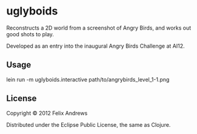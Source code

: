 # uglyboids

Reconstructs a 2D world from a screenshot of Angry Birds, and works
out good shots to play.

Developed as an entry into the inaugural Angry Birds Challenge at
AI12.

## Usage

lein run -m uglyboids.interactive path/to/angrybirds_level_1-1.png

## License

Copyright © 2012 Felix Andrews

Distributed under the Eclipse Public License, the same as Clojure.
